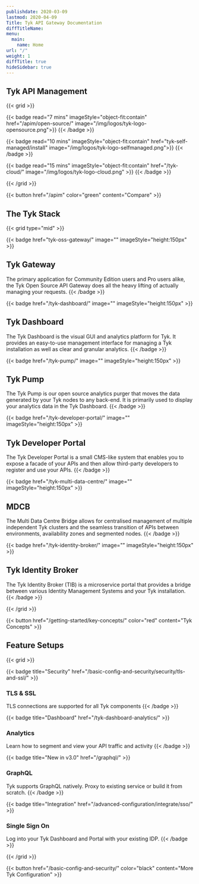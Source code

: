 ```yaml
---
publishdate: 2020-03-09
lastmod: 2020-04-09
Title: Tyk API Gateway Documentation
diffTitleName:
menu:
  main:
    name: Home
url: "/"
weight: 1
diffTitle: true
hideSidebar: true
---
```


<div class="products">

## Tyk API Management

{{< grid >}}

{{< badge read="7 mins" imageStyle="object-fit:contain" href="/apim/open-source/" image="/img/logos/tyk-logo-opensource.png">}}
{{< /badge >}}

{{< badge read="10 mins" imageStyle="object-fit:contain" href="tyk-self-managed/install" image="/img/logos/tyk-logo-selfmanaged.png">}}
{{< /badge >}}

{{< badge read="15 mins" imageStyle="object-fit:contain" href="/tyk-cloud/" image="/img/logos/tyk-logo-cloud.png" >}}
{{< /badge >}}


{{< /grid >}}

{{< button href="/apim" color="green" content="Compare" >}}

## The Tyk Stack

{{< grid type="mid" >}}

{{< badge href="tyk-oss-gateway/" image="" imageStyle="height:150px" >}}
## Tyk Gateway

The primary application for Community Edition users and Pro users alike, the Tyk Open Source API Gateway does all the heavy lifting of actually managing your requests.
{{< /badge >}}

{{< badge href="/tyk-dashboard/" image="" imageStyle="height:150px" >}}
## Tyk Dashboard

The Tyk Dashboard is the visual GUI and analytics platform for Tyk. It provides an easy-to-use management interface for managing a Tyk installation as well as clear and granular analytics.
{{< /badge >}}

{{< badge href="/tyk-pump/" image="" imageStyle="height:150px" >}}
## Tyk Pump

The Tyk Pump is our open source analytics purger that moves the data generated by your Tyk nodes to any back-end. It is primarily used to display your analytics data in the Tyk Dashboard.
{{< /badge >}}

{{< badge href="/tyk-developer-portal/" image="" imageStyle="height:150px" >}}
## Tyk Developer Portal

The Tyk Developer Portal is a small CMS-like system that enables you to expose a facade of your APIs and then allow third-party developers to register and use your APIs.
{{< /badge >}}

{{< badge href="/tyk-multi-data-centre/" image="" imageStyle="height:150px" >}}
## MDCB

The Multi Data Centre Bridge allows for centralised management of multiple independent Tyk clusters and the seamless transition of APIs between environments, availability zones and segmented nodes.
{{< /badge >}}

{{< badge href="/tyk-identity-broker/" image="" imageStyle="height:150px" >}}
## Tyk Identity Broker

The Tyk Identity Broker (TIB) is a microservice portal that provides a bridge between various Identity Management Systems and your Tyk installation.
{{< /badge >}}

{{< /grid >}}

{{< button href="/getting-started/key-concepts/" color="red" content="Tyk Concepts" >}}

## Feature Setups

{{< grid >}}

{{< badge title="Security" href="/basic-config-and-security/security/tls-and-ssl/" >}}
### TLS & SSL

TLS connections are supported for all Tyk components
{{< /badge >}}

{{< badge title="Dashboard" href="/tyk-dashboard-analytics/" >}}
### Analytics

Learn how to segment and view your API traffic and activity
{{< /badge >}}

{{< badge title="New in v3.0" href="/graphql/" >}}
### GraphQL

Tyk supports GraphQL natively. Proxy to existing service or build it from scratch.
{{< /badge >}}

{{< badge title="Integration" href="/advanced-configuration/integrate/sso/" >}}
### Single Sign On

Log into your Tyk Dashboard and Portal with your existing IDP.
{{< /badge >}}

{{< /grid >}}

{{< button href="/basic-config-and-security/" color="black" content="More Tyk Configuration" >}}

</div>
